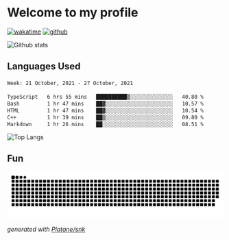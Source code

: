 # Welcome to my profile

[![wakatime](https://wakatime.com/badge/user/82c377cd-a54c-404c-b7df-177b313ca539.svg)](https://wakatime.com/@82c377cd-a54c-404c-b7df-177b313ca539)
[![github](https://img.shields.io/github/followers/xinthose?logo=github&style=plastic)](https://github.com/alanhamlett?tab=followers)

![Github stats](https://github-readme-stats.vercel.app/api?username=xinthose&show_icons=true&theme=radical&count_private=true)

## Languages Used

<!--START_SECTION:waka-->
```text
Week: 21 October, 2021 - 27 October, 2021

TypeScript   6 hrs 55 mins   ██████████▒░░░░░░░░░░░░░░   40.80 % 
Bash         1 hr 47 mins    ██▓░░░░░░░░░░░░░░░░░░░░░░   10.57 % 
HTML         1 hr 47 mins    ██▓░░░░░░░░░░░░░░░░░░░░░░   10.54 % 
C++          1 hr 39 mins    ██▒░░░░░░░░░░░░░░░░░░░░░░   09.80 % 
Markdown     1 hr 26 mins    ██░░░░░░░░░░░░░░░░░░░░░░░   08.51 % 
```
<!--END_SECTION:waka-->

![Top Langs](https://github-readme-stats.vercel.app/api/top-langs/?username=xinthose)

## Fun
![github contribution grid snake animation](https://raw.githubusercontent.com/xinthose/xinthose/output/github-contribution-grid-snake.svg)

_generated with [Platane/snk](https://github.com/Platane/snk)_

